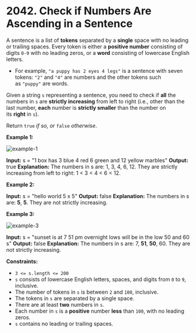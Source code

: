 # 2042. Check if Numbers Are Ascending in a Sentence

A sentence is a list of **tokens** separated by a **single** space with no leading or trailing spaces. Every token is either a **positive number** consisting of digits `0-9` with no leading zeros, or a **word** consisting of lowercase English letters.

- For example, `"a puppy has 2 eyes 4 legs"` is a sentence with seven tokens: `"2"` and `"4"` are numbers and the other tokens such as `"puppy"` are words.

Given a string `s` representing a sentence, you need to check if **all** the numbers in `s` are **strictly increasing** from left to right (i.e., other than the last number, **each** number is **strictly smaller** than the number on its **right** in `s`).

Return `true` _if so, or_ `false` _otherwise_.

**Example 1:**

![example-1](https://assets.leetcode.com/uploads/2021/09/30/example1.png)

**Input:** s = "1 box has 3 blue 4 red 6 green and 12 yellow marbles"
**Output:** true
**Explanation:** The numbers in s are: 1, 3, 4, 6, 12.
They are strictly increasing from left to right: 1 < 3 < 4 < 6 < 12.

**Example 2:**

**Input:** s = "hello world 5 x 5"
**Output:** false
**Explanation:** The numbers in s are: **5**, **5**. They are not strictly increasing.

**Example 3:**

![example-3](https://assets.leetcode.com/uploads/2021/09/30/example3.png)

**Input:** s = "sunset is at 7 51 pm overnight lows will be in the low 50 and 60 s"
**Output:** false
**Explanation:** The numbers in s are: 7, **51**, **50**, 60. They are not strictly increasing.

**Constraints:**

- `3 <= s.length <= 200`
- `s` consists of lowercase English letters, spaces, and digits from `0` to `9`, inclusive.
- The number of tokens in `s` is between `2` and `100`, inclusive.
- The tokens in `s` are separated by a single space.
- There are at least **two** numbers in `s`.
- Each number in `s` is a **positive** number **less** than `100`, with no leading zeros.
- `s` contains no leading or trailing spaces.
